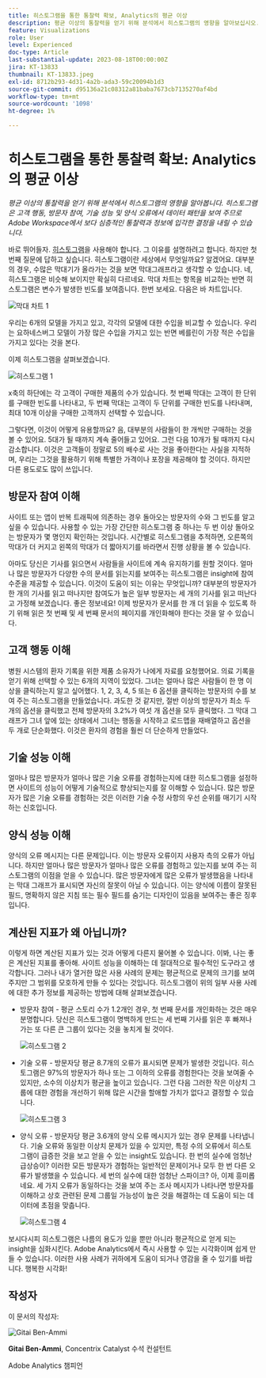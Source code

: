 ```yaml
---
title: 히스토그램을 통한 통찰력 확보, Analytics의 평균 이상
description: 평균 이상의 통찰력을 얻기 위해 분석에서 히스토그램의 영향을 알아보십시오.
feature: Visualizations
role: User
level: Experienced
doc-type: Article
last-substantial-update: 2023-08-18T00:00:00Z
jira: KT-13833
thumbnail: KT-13833.jpeg
exl-id: 8712b293-4d31-4a2b-ada3-59c20094b1d3
source-git-commit: d95136a21c08312a81baba7673cb7135270af4bd
workflow-type: tm+mt
source-wordcount: '1098'
ht-degree: 1%

---
```


# 히스토그램을 통한 통찰력 확보: Analytics의 평균 이상

_평균 이상의 통찰력을 얻기 위해 분석에서 히스토그램의 영향을 알아봅니다. 히스토그램은 고객 행동, 방문자 참여, 기술 성능 및 양식 오류에서 데이터 패턴을 보여 주므로 Adobe Workspace에서 보다 심층적인 통찰력과 정보에 입각한 결정을 내릴 수 있습니다._

바로 뛰어들자. [히스토그램](https://experienceleague.adobe.com/docs/analytics/analyze/analysis-workspace/visualizations/histogram.html)을 사용해야 합니다. 그 이유를 설명하려고 합니다. 하지만 첫 번째 질문에 답하고 싶습니다. 히스토그램이란 세상에서 무엇일까요? 알겠어요. 대부분의 경우, 수많은 막대기가 올라가는 것을 보면 막대그래프라고 생각할 수 있습니다. 네, 히스토그램은 비슷해 보이지만 확실히 다르네요. 막대 차트는 항목을 비교하는 반면 히스토그램은 변수가 발생한 빈도를 보여줍니다. 한번 보세요. 다음은 바 차트입니다.

![막대 차트 1](assets/bar-chart-1.png)

우리는 6개의 모델을 가지고 있고, 각각의 모델에 대한 수입을 비교할 수 있습니다. 우리는 요하네스버그 모델이 가장 많은 수입을 가지고 있는 반면 베를린이 가장 적은 수입을 가지고 있다는 것을 본다.

이제 히스토그램을 살펴보겠습니다.

![히스토그램 1](assets/histogram-1.png)

x축의 하단에는 각 고객이 구매한 제품의 수가 있습니다. 첫 번째 막대는 고객이 한 단위를 구매한 빈도를 나타내고, 두 번째 막대는 고객이 두 단위를 구매한 빈도를 나타내며, 최대 10개 이상을 구매한 고객까지 선택할 수 있습니다.

그렇다면, 이것이 어떻게 유용할까요? 음, 대부분의 사람들이 한 개씩만 구매하는 것을 볼 수 있어요. 5대가 될 때까지 계속 줄어들고 있어요. 그런 다음 10개가 될 때까지 다시 감소합니다. 이것은 고객들이 정말로 5의 배수로 사는 것을 좋아한다는 사실을 지적하며, 우리는 그것을 활용하기 위해 특별한 가격이나 포장을 제공해야 할 것이다. 하지만 다른 용도로도 많이 쓰입니다.

## 방문자 참여 이해

사이트 또는 앱이 반복 트래픽에 의존하는 경우 돌아오는 방문자의 수와 그 빈도를 알고 싶을 수 있습니다. 사용할 수 있는 가장 간단한 히스토그램 중 하나는 두 번 이상 돌아오는 방문자가 몇 명인지 확인하는 것입니다. 시간별로 히스토그램을 추적하면, 오른쪽의 막대가 더 커지고 왼쪽의 막대가 더 짧아지기를 바라면서 진행 상황을 볼 수 있습니다.

아마도 당신은 기사를 읽으면서 사람들을 사이트에 계속 유지하기를 원할 것이다. 얼마나 많은 방문자가 다양한 수의 문서를 읽는지를 보여주는 히스토그램은 insight에 참여 수준을 제공할 수 있습니다. 이것이 도움이 되는 이유는 무엇입니까? 대부분의 방문자가 한 개의 기사를 읽고 떠나지만 참여도가 높은 일부 방문자는 세 개의 기사를 읽고 떠난다고 가정해 보겠습니다. 좋은 정보네요! 이제 방문자가 문서를 한 개 더 읽을 수 있도록 하기 위해 읽은 첫 번째 및 세 번째 문서의 페이지를 개인화해야 한다는 것을 알 수 있습니다.

## 고객 행동 이해

병원 시스템의 환자 기록을 위한 제품 소유자가 나에게 자료를 요청했어요. 의료 기록을 얻기 위해 선택할 수 있는 6개의 지역이 있었다. 그녀는 얼마나 많은 사람들이 한 명 이상을 클릭하는지 알고 싶어했다. 1, 2, 3, 4, 5 또는 6 옵션을 클릭하는 방문자의 수를 보여 주는 히스토그램을 만들었습니다. 과도한 것 같지만, 절반 이상의 방문자가 최소 두 개의 옵션을 클릭했고 전체 방문자의 3.2%가 여섯 개 옵션을 모두 클릭했다. 그 막대 그래프가 그녀 앞에 있는 상태에서 그녀는 행동을 시작하고 로드맵을 재배열하고 옵션을 두 개로 단순화했다. 이것은 환자의 경험을 훨씬 더 단순하게 만들었다.

## 기술 성능 이해

얼마나 많은 방문자가 얼마나 많은 기술 오류를 경험하는지에 대한 히스토그램을 설정하면 사이트의 성능이 어떻게 기술적으로 향상되는지를 잘 이해할 수 있습니다. 많은 방문자가 많은 기술 오류를 경험하는 것은 이러한 기술 수정 사항의 우선 순위를 매기기 시작하는 신호입니다.

## 양식 성능 이해

양식의 오류 메시지는 다른 문제입니다. 이는 방문자 오류이지 사용자 측의 오류가 아닙니다. 하지만 얼마나 많은 방문자가 얼마나 많은 오류를 경험하고 있는지를 보여 주는 히스토그램의 이점을 얻을 수 있습니다. 많은 방문자에게 많은 오류가 발생했음을 나타내는 막대 그래프가 표시되면 자신의 잘못이 아닐 수 있습니다. 이는 양식에 이름이 잘못된 필드, 명확하지 않은 지침 또는 필수 필드를 숨기는 디자인이 있음을 보여주는 좋은 징후입니다.

## 계산된 지표가 왜 아닙니까?

이렇게 하면 계산된 지표가 있는 것과 어떻게 다른지 물어볼 수 있습니다. 이봐, 나는 좋은 계산된 지표를 좋아해. 사이트 성능을 이해하는 데 절대적으로 필수적인 도구라고 생각합니다. 그러나 내가 열거한 많은 사용 사례의 문제는 평균적으로 문제의 크기를 보여주지만 그 범위를 모호하게 만들 수 있다는 것입니다. 히스토그램이 위의 일부 사용 사례에 대한 추가 정보를 제공하는 방법에 대해 살펴보겠습니다.

- 방문자 참여 - 평균 스토리 수가 1.2개인 경우, 첫 번째 문서를 개인화하는 것은 매우 분명합니다. 당신은 히스토그램이 명백하게 만드는 세 번째 기사를 읽은 후 빠져나가는 또 다른 큰 그룹이 있다는 것을 놓치게 될 것이다.

  ![히스토그램 2](assets/histogram-2.png)

- 기술 오류 - 방문자당 평균 8.7개의 오류가 표시되면 문제가 발생한 것입니다. 히스토그램은 97%의 방문자가 하나 또는 그 이하의 오류를 경험한다는 것을 보여줄 수 있지만, 소수의 이상치가 평균을 높이고 있습니다. 그런 다음 그러한 작은 이상치 그룹에 대한 경험을 개선하기 위해 많은 시간을 할애할 가치가 없다고 결정할 수 있습니다.

  ![히스토그램 3](assets/histogram-3.png)

- 양식 오류 - 방문자당 평균 3.6개의 양식 오류 메시지가 있는 경우 문제를 나타냅니다. 기술 오류와 동일한 이상치 문제가 있을 수 있지만, 특정 수의 오류에서 히스토그램이 급증한 것을 보고 얻을 수 있는 insight도 있습니다. 한 번의 실수에 엄청난 급상승이? 이러한 모든 방문자가 경험하는 일반적인 문제이거나 모두 한 번 다른 오류가 발생했을 수 있습니다. 세 번의 실수에 대한 엄청난 스파이크? 아, 이제 흥미롭네요. 세 가지 오류가 동일하다는 것을 보여 주는 조사 메시지가 나타나면 방문자를 이해하고 상호 관련된 문제 그룹일 가능성이 높은 것을 해결하는 데 도움이 되는 데이터에 초점을 맞춥니다.

  ![히스토그램 4](assets/histogram-4.png)

보시다시피 히스토그램은 나름의 용도가 있을 뿐만 아니라 평균적으로 얻게 되는 insight을 심화시킨다. Adobe Analytics에서 즉시 사용할 수 있는 시각화이며 쉽게 만들 수 있습니다. 이러한 사용 사례가 귀하에게 도움이 되거나 영감을 줄 수 있기를 바랍니다. 행복한 시각화!

## 작성자

이 문서의 작성자:

![Gitai Ben-Ammi](assets/gitai-headshot.png)

**Gitai Ben-Ammi**, Concentrix Catalyst 수석 컨설턴트

Adobe Analytics 챔피언
